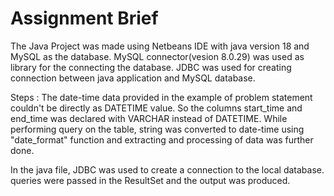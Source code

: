 # Assignment Brief

The Java Project was made using Netbeans IDE with java version 18 and MySQL as the database. 
MySQL connector(vesion 8.0.29) was used as library for the connecting the database. 
JDBC was used for creating connection between java application and MySQL database.

Steps : 
The date-time data provided in the example of problem statement couldn't be directly as DATETIME value.
So the columns start_time and end_time was declared with VARCHAR instead of DATETIME.
While performing query on the table, string was converted to date-time using "date_format" function and extracting and processing of data was further done.

In the java file, JDBC was used to create a connection to the local database.
queries were passed in the ResultSet and the output was produced.
